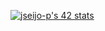 [![jseijo-p's 42 stats](https://badge42.vercel.app/api/v2/cl2s2tlio014009mn0nrll98l/stats?cursusId=21&coalitionId=undefined)](https://github.com/JaeSeoKim/badge42)

<!--
**kikoseijo/kikoseijo** is a ✨ _special_ ✨ repository because its `README.md` (this file) appears on your GitHub profile.

Here are some ideas to get you started:

- 🔭 I’m currently working on ...
- 🌱 I’m currently learning ...
- 👯 I’m looking to collaborate on ...
- 🤔 I’m looking for help with ...
- 💬 Ask me about ...
- 📫 How to reach me: ...
- 😄 Pronouns: ...
- ⚡ Fun fact: ...
-->
